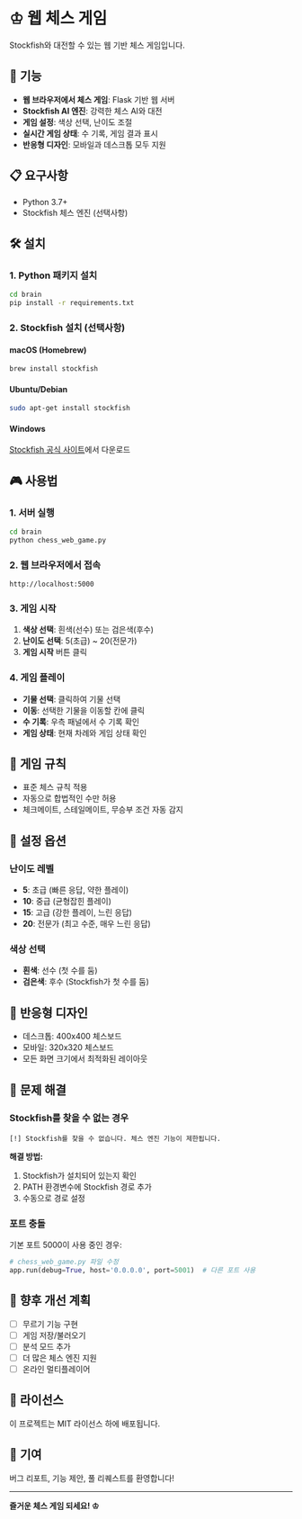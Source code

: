 # ♔ 웹 체스 게임

Stockfish와 대전할 수 있는 웹 기반 체스 게임입니다.

## 🚀 기능

- **웹 브라우저에서 체스 게임**: Flask 기반 웹 서버
- **Stockfish AI 엔진**: 강력한 체스 AI와 대전
- **게임 설정**: 색상 선택, 난이도 조절
- **실시간 게임 상태**: 수 기록, 게임 결과 표시
- **반응형 디자인**: 모바일과 데스크톱 모두 지원

## 📋 요구사항

- Python 3.7+
- Stockfish 체스 엔진 (선택사항)

## 🛠️ 설치

### 1. Python 패키지 설치

```bash
cd brain
pip install -r requirements.txt
```

### 2. Stockfish 설치 (선택사항)

#### macOS (Homebrew)
```bash
brew install stockfish
```

#### Ubuntu/Debian
```bash
sudo apt-get install stockfish
```

#### Windows
[Stockfish 공식 사이트](https://stockfishchess.org/download/)에서 다운로드

## 🎮 사용법

### 1. 서버 실행

```bash
cd brain
python chess_web_game.py
```

### 2. 웹 브라우저에서 접속

```
http://localhost:5000
```

### 3. 게임 시작

1. **색상 선택**: 흰색(선수) 또는 검은색(후수)
2. **난이도 선택**: 5(초급) ~ 20(전문가)
3. **게임 시작** 버튼 클릭

### 4. 게임 플레이

- **기물 선택**: 클릭하여 기물 선택
- **이동**: 선택한 기물을 이동할 칸에 클릭
- **수 기록**: 우측 패널에서 수 기록 확인
- **게임 상태**: 현재 차례와 게임 상태 확인

## 🎯 게임 규칙

- 표준 체스 규칙 적용
- 자동으로 합법적인 수만 허용
- 체크메이트, 스테일메이트, 무승부 조건 자동 감지

## 🔧 설정 옵션

### 난이도 레벨

- **5**: 초급 (빠른 응답, 약한 플레이)
- **10**: 중급 (균형잡힌 플레이)
- **15**: 고급 (강한 플레이, 느린 응답)
- **20**: 전문가 (최고 수준, 매우 느린 응답)

### 색상 선택

- **흰색**: 선수 (첫 수를 둠)
- **검은색**: 후수 (Stockfish가 첫 수를 둠)

## 📱 반응형 디자인

- 데스크톱: 400x400 체스보드
- 모바일: 320x320 체스보드
- 모든 화면 크기에서 최적화된 레이아웃

## 🐛 문제 해결

### Stockfish를 찾을 수 없는 경우

```
[!] Stockfish를 찾을 수 없습니다. 체스 엔진 기능이 제한됩니다.
```

**해결 방법:**
1. Stockfish가 설치되어 있는지 확인
2. PATH 환경변수에 Stockfish 경로 추가
3. 수동으로 경로 설정

### 포트 충돌

기본 포트 5000이 사용 중인 경우:

```python
# chess_web_game.py 파일 수정
app.run(debug=True, host='0.0.0.0', port=5001)  # 다른 포트 사용
```

## 🚀 향후 개선 계획

- [ ] 무르기 기능 구현
- [ ] 게임 저장/불러오기
- [ ] 분석 모드 추가
- [ ] 더 많은 체스 엔진 지원
- [ ] 온라인 멀티플레이어

## 📄 라이선스

이 프로젝트는 MIT 라이선스 하에 배포됩니다.

## 🤝 기여

버그 리포트, 기능 제안, 풀 리퀘스트를 환영합니다!

---

**즐거운 체스 게임 되세요! ♔** 